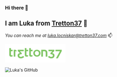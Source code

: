 ### Hi there 👋
## I am **Luka** from [Tretton37](https://tretton37.com/) 🌄
*You can reach me at [luka.locniskar@tretton37.com](mailto:luka.locniskar@tretton37.com)* 📫

<img src="./img/_tretton37_logo_green.png" alt="drawing" width="200"/>

![Luka's GitHub](https://github-readme-stats.vercel.app/api?username=Doublel222&count_private=true&bg_color=002B55&text_color=80C565&title_color=80C565&border_color=80C565)